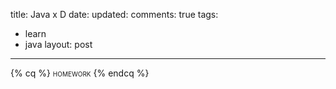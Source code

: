 title: Java x D
date: 
updated: 
comments: true
tags:
  - learn
  - java
layout: post
---
{% cq %}
<span style="font-variant: small-caps;">homework</span>
{% endcq %}
<!--more-->
